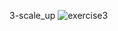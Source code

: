 3-scale_up
![exercise3](https://github.com/YanielRamos/holbertonschool-system_engineering-devops/assets/122760700/60fdede3-606f-4a30-aa62-c424c8661cd6)
